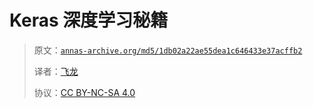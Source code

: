 # Keras 深度学习秘籍

> 原文：[`annas-archive.org/md5/1db02a22ae55dea1c646433e37acffb2`](https://annas-archive.org/md5/1db02a22ae55dea1c646433e37acffb2)
> 
> 译者：[飞龙](https://github.com/wizardforcel)
> 
> 协议：[CC BY-NC-SA 4.0](http://creativecommons.org/licenses/by-nc-sa/4.0/)